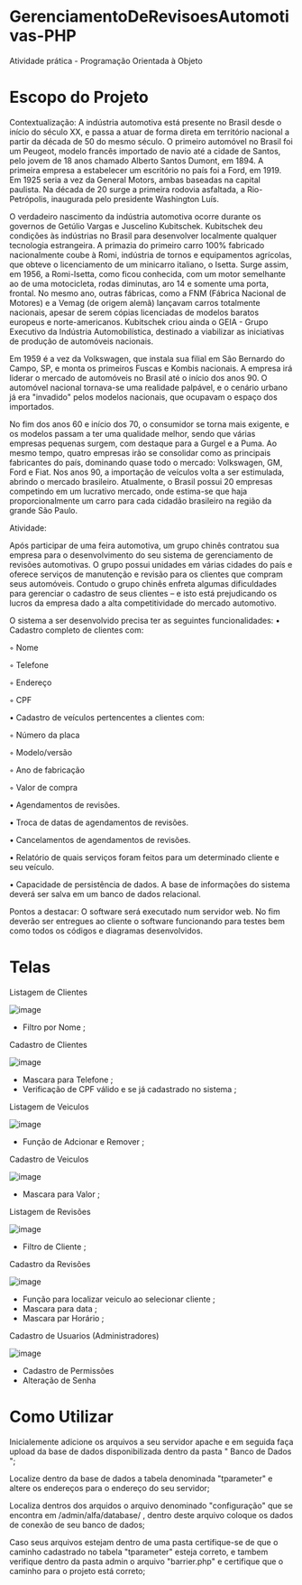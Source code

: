 # GerenciamentoDeRevisoesAutomotivas-PHP

Atividade prática - Programação Orientada à Objeto


# Escopo do Projeto

Contextualização:
A indústria automotiva está presente no Brasil desde o início do século XX, e passa a
atuar de forma direta em território nacional a partir da década de 50 do mesmo século.
O primeiro automóvel no Brasil foi um Peugeot, modelo francês importado de navio até
a cidade de Santos, pelo jovem de 18 anos chamado Alberto Santos Dumont, em 1894.
A primeira empresa a estabelecer um escritório no país foi a Ford, em 1919. Em 1925
seria a vez da General Motors, ambas baseadas na capital paulista. Na década de 20
surge a primeira rodovia asfaltada, a Rio-Petrópolis, inaugurada pelo presidente
Washington Luís.

O verdadeiro nascimento da indústria automotiva ocorre durante os governos de Getúlio
Vargas e Juscelino Kubitschek. Kubitschek deu condições às indústrias no Brasil para
desenvolver localmente qualquer tecnologia estrangeira. A primazia do primeiro carro
100% fabricado nacionalmente coube à Romi, indústria de tornos e equipamentos
agrícolas, que obteve o licenciamento de um minicarro italiano, o Isetta. Surge assim,
em 1956, a Romi-Isetta, como ficou conhecida, com um motor semelhante ao de uma
motocicleta, rodas diminutas, aro 14 e somente uma porta, frontal. No mesmo ano,
outras fábricas, como a FNM (Fábrica Nacional de Motores) e a Vemag (de origem
alemã) lançavam carros totalmente nacionais, apesar de serem cópias licenciadas de
modelos baratos europeus e norte-americanos. Kubitschek criou ainda o GEIA - Grupo
Executivo da Indústria Automobilística, destinado a viabilizar as iniciativas de produção
de automóveis nacionais.

Em 1959 é a vez da Volkswagen, que instala sua filial em São Bernardo do Campo, SP,
e monta os primeiros Fuscas e Kombis nacionais. A empresa irá liderar o mercado de
automóveis no Brasil até o início dos anos 90. O automóvel nacional tornava-se uma
realidade palpável, e o cenário urbano já era "invadido" pelos modelos nacionais, que
ocupavam o espaço dos importados.

No fim dos anos 60 e início dos 70, o consumidor se torna mais exigente, e os modelos
passam a ter uma qualidade melhor, sendo que várias empresas pequenas surgem, com
destaque para a Gurgel e a Puma. Ao mesmo tempo, quatro empresas irão se consolidar
como as principais fabricantes do país, dominando quase todo o mercado: Volkswagen, 
GM, Ford e Fiat. Nos anos 90, a importação de veículos volta a ser estimulada, abrindo o
mercado brasileiro. Atualmente, o Brasil possui 20 empresas competindo em um
lucrativo mercado, onde estima-se que haja proporcionalmente um carro para cada
cidadão brasileiro na região da grande São Paulo.

Atividade:

Após participar de uma feira automotiva, um grupo chinês contratou sua empresa para
o desenvolvimento do seu sistema de gerenciamento de revisões automotivas. O grupo
possui unidades em várias cidades do país e oferece serviços de manutenção e revisão
para os clientes que compram seus automóveis. Contudo o grupo chinês enfreta
algumas dificuldades para gerenciar o cadastro de seus clientes – e isto está
prejudicando os lucros da empresa dado a alta competitividade do mercado automotivo.

O sistema a ser desenvolvido precisa ter as seguintes funcionalidades:
• Cadastro completo de clientes com:

◦ Nome

◦ Telefone

◦ Endereço

◦ CPF

• Cadastro de veículos pertencentes a clientes com:

◦ Número da placa

◦ Modelo/versão

◦ Ano de fabricação

◦ Valor de compra

• Agendamentos de revisões.

• Troca de datas de agendamentos de revisões.

• Cancelamentos de agendamentos de revisões.

• Relatório de quais serviços foram feitos para um determinado cliente e seu veículo.

• Capacidade de persistência de dados. A base de informações do sistema deverá ser salva em um banco de dados relacional.

Pontos a destacar:
O software será executado num servidor web.
No fim deverão ser entregues ao cliente o software funcionando para testes bem como
todos os códigos e diagramas desenvolvidos.

# Telas

Listagem de Clientes

![image](https://user-images.githubusercontent.com/60347505/145659706-ca8c8b1b-6370-4cb7-9152-9c7113593cc6.png)

- Filtro por Nome ;

Cadastro de Clientes

![image](https://user-images.githubusercontent.com/60347505/145658851-049a8c27-ef0e-4ebd-b788-4d58409c2f59.png)

- Mascara para Telefone ;
- Verificação de CPF válido e se já cadastrado no sistema ;

Listagem de Veiculos

![image](https://user-images.githubusercontent.com/60347505/145658990-a8adf290-4089-4046-9e54-277c18ea0a6b.png)

- Função de Adcionar e Remover ;

Cadastro de Veiculos

![image](https://user-images.githubusercontent.com/60347505/145658997-3ae05b6e-8b3a-4b59-a09a-1f6bea1c5e40.png)

- Mascara para Valor ;

Listagem de Revisões 

![image](https://user-images.githubusercontent.com/60347505/145659699-a6108147-181e-4d74-a146-8af5cd2557dc.png)

- Filtro de Cliente ;

Cadastro da Revisões

![image](https://user-images.githubusercontent.com/60347505/145658876-4fe0700d-adb7-4401-b55f-c1a910d083f5.png)

- Função para localizar veiculo ao selecionar cliente ;
- Mascara para data ;
- Mascara par Horário ;

Cadastro de Usuarios (Administradores)

![image](https://user-images.githubusercontent.com/60347505/145660011-18abf478-081e-4ad5-be45-0bf926e2b8b8.png)

- Cadastro de Permissões
- Alteração de Senha

# Como Utilizar 

Inicialemente adicione os arquivos a seu servidor apache e em seguida faça upload da base de dados disponibilizada dentro da pasta " Banco de Dados ";

Localize dentro da base de dados a tabela denominada "tparameter" e altere os endereços para o endereço do seu servidor;

Localiza dentros dos arquidos o arquivo denominado "configuração" que se encontra em /admin/alfa/database/ , dentro deste arquivo coloque os dados de conexão de seu banco de dados;

Caso seus arquivos estejam dentro de uma pasta certifique-se de que o caminho cadastrado no tabela "tparameter" esteja correto, e tambem verifique dentro da pasta admin o arquivo "barrier.php" e certifique que o caminho para o projeto está correto;



